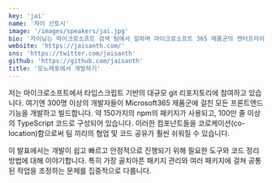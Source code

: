 ```yaml
---
key: 'jai'
name: '자이 산토시'
image: '/images/speakers/jai.jpg'
bio: '자이님는 마이크로소프트 검색 팀에서 일하며 마이크로소프트 365 제품군의 엔터프라이즈용 검색 기능을 담당하고 있습니다. 웹과 자바스크립트, 특히 웹 퍼포먼스에 대한 열정을 갖고 있습니다. 이전에 핀테크 스타트업인 Clear Tax에서 UI를 주도했으며 오프라인 위주의 웹 애플리케이션 구축에 힘썼습니다. 또한 최초의 real-world Progressive Web App인 Flipkart Lite의 팀원이었으며, 그 전에는 야후에서 지도, 프론트 엔드 플랫폼 및 미디어 사이트 같은 대규모 팀에서 일했습니다.'
website: 'https://jaisanth.com/'
sns: 'https://twitter.com/jaisanth'
github: 'https://github.com/jaisanth'
title: '모노레포에서 개발하기'
---
```


저는 마이크로소프트에서 타입스크립트 기반의 대규모 git 리포지토리에 참여하고 있습니다. 여기엔 300명 이상의 개발자들이 Microsoft365 제품군에 걸친 모든 프론트엔드 기능을 개발하고 빌드합니다. 약 150가지의 npm의 패키지가 사용되고, 100만 줄 이상의 TypeScript 코드로 구성되어 있습니다. 이러한 컴포넌트들을 코로케이션(co-location)함으로써 팀 끼리의 협업 및 코드 공유가 훨씬 쉬워질 수 있습니다.

이 발표에서는 개발이 쉽고 빠르고 안정적으로 진행되기 위해 필요한 도구와 코드 정리 방법에 대해 이야기합니다. 특히 가장 골치아픈 패키지 관리와 여러 패키지에 걸쳐 공통된 작업을 조정하는 문제를 집중적으로 다룹니다.
